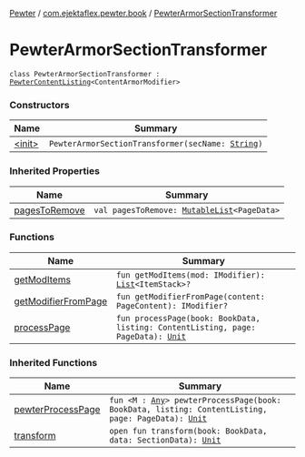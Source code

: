 [Pewter](../../index.md) / [com.ejektaflex.pewter.book](../index.md) / [PewterArmorSectionTransformer](./index.md)

# PewterArmorSectionTransformer

`class PewterArmorSectionTransformer : `[`PewterContentListing`](../-pewter-content-listing/index.md)`<ContentArmorModifier>`

### Constructors

| Name | Summary |
|---|---|
| [&lt;init&gt;](-init-.md) | `PewterArmorSectionTransformer(secName: `[`String`](https://kotlinlang.org/api/latest/jvm/stdlib/kotlin/-string/index.html)`)` |

### Inherited Properties

| Name | Summary |
|---|---|
| [pagesToRemove](../-pewter-content-listing/pages-to-remove.md) | `val pagesToRemove: `[`MutableList`](https://kotlinlang.org/api/latest/jvm/stdlib/kotlin.collections/-mutable-list/index.html)`<PageData>` |

### Functions

| Name | Summary |
|---|---|
| [getModItems](get-mod-items.md) | `fun getModItems(mod: IModifier): `[`List`](https://kotlinlang.org/api/latest/jvm/stdlib/kotlin.collections/-list/index.html)`<ItemStack>?` |
| [getModifierFromPage](get-modifier-from-page.md) | `fun getModifierFromPage(content: PageContent): IModifier?` |
| [processPage](process-page.md) | `fun processPage(book: BookData, listing: ContentListing, page: PageData): `[`Unit`](https://kotlinlang.org/api/latest/jvm/stdlib/kotlin/-unit/index.html) |

### Inherited Functions

| Name | Summary |
|---|---|
| [pewterProcessPage](../-pewter-content-listing/pewter-process-page.md) | `fun <M : `[`Any`](https://kotlinlang.org/api/latest/jvm/stdlib/kotlin/-any/index.html)`> pewterProcessPage(book: BookData, listing: ContentListing, page: PageData): `[`Unit`](https://kotlinlang.org/api/latest/jvm/stdlib/kotlin/-unit/index.html) |
| [transform](../-pewter-content-listing/transform.md) | `open fun transform(book: BookData, data: SectionData): `[`Unit`](https://kotlinlang.org/api/latest/jvm/stdlib/kotlin/-unit/index.html) |
